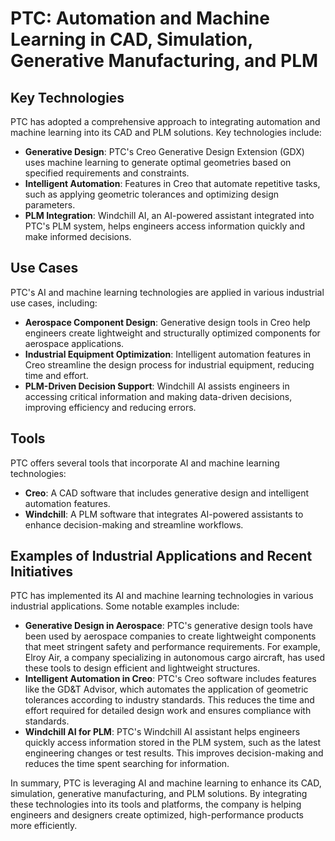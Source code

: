# PTC: Automation and Machine Learning in CAD, Simulation, Generative Manufacturing, and PLM

## Key Technologies

PTC has adopted a comprehensive approach to integrating automation and machine learning into its CAD and PLM solutions. Key technologies include:

- **Generative Design**: PTC's Creo Generative Design Extension (GDX) uses machine learning to generate optimal geometries based on specified requirements and constraints.
- **Intelligent Automation**: Features in Creo that automate repetitive tasks, such as applying geometric tolerances and optimizing design parameters.
- **PLM Integration**: Windchill AI, an AI-powered assistant integrated into PTC's PLM system, helps engineers access information quickly and make informed decisions.

## Use Cases

PTC's AI and machine learning technologies are applied in various industrial use cases, including:

- **Aerospace Component Design**: Generative design tools in Creo help engineers create lightweight and structurally optimized components for aerospace applications.
- **Industrial Equipment Optimization**: Intelligent automation features in Creo streamline the design process for industrial equipment, reducing time and effort.
- **PLM-Driven Decision Support**: Windchill AI assists engineers in accessing critical information and making data-driven decisions, improving efficiency and reducing errors.

## Tools

PTC offers several tools that incorporate AI and machine learning technologies:

- **Creo**: A CAD software that includes generative design and intelligent automation features.
- **Windchill**: A PLM software that integrates AI-powered assistants to enhance decision-making and streamline workflows.

## Examples of Industrial Applications and Recent Initiatives

PTC has implemented its AI and machine learning technologies in various industrial applications. Some notable examples include:

- **Generative Design in Aerospace**: PTC's generative design tools have been used by aerospace companies to create lightweight components that meet stringent safety and performance requirements. For example, Elroy Air, a company specializing in autonomous cargo aircraft, has used these tools to design efficient and lightweight structures.
- **Intelligent Automation in Creo**: PTC's Creo software includes features like the GD&T Advisor, which automates the application of geometric tolerances according to industry standards. This reduces the time and effort required for detailed design work and ensures compliance with standards.
- **Windchill AI for PLM**: PTC's Windchill AI assistant helps engineers quickly access information stored in the PLM system, such as the latest engineering changes or test results. This improves decision-making and reduces the time spent searching for information.

In summary, PTC is leveraging AI and machine learning to enhance its CAD, simulation, generative manufacturing, and PLM solutions. By integrating these technologies into its tools and platforms, the company is helping engineers and designers create optimized, high-performance products more efficiently.
